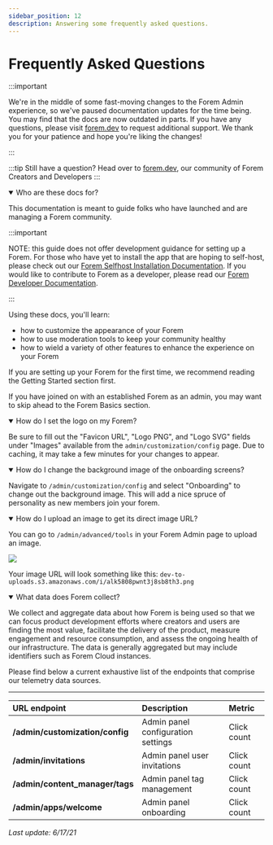 ```yaml
---
sidebar_position: 12
description: Answering some frequently asked questions.
---
```


# Frequently Asked Questions

:::important

We're in the middle of some fast-moving changes to the Forem Admin experience, so we've paused documentation updates for the time being. You may find that the docs are now outdated in parts. If you have any questions, please visit [forem.dev](https://forem.dev) to request additional support. We thank you for your patience and hope you're liking the changes!

:::

:::tip
Still have a question? Head over to [forem.dev](https://forem.dev), our community of Forem Creators and Developers
:::

<details open class="testDetail">

<summary>
Who are these docs for?
</summary>

This documentation is meant to guide folks who have launched and are managing a Forem community.

:::important

NOTE: this guide does not offer development guidance for setting up a Forem. For those who have yet to install the app that are hoping to self-host, please check out our [Forem Selfhost Installation Documentation](https://github.com/forem/selfhost-devel). If you would like to contribute to Forem as a developer, please read our [Forem Developer Documentation](https://docs.forem.com/).

:::

Using these docs, you'll learn:

- how to customize the appearance of your Forem
- how to use moderation tools to keep your community healthy
- how to wield a variety of other features to enhance the experience on your Forem

If you are setting up your Forem for the first time, we recommend reading the Getting Started section first.

If you have joined on with an established Forem as an admin, you may want to skip ahead to the Forem Basics section.

</details>

<details open class="testDetail">

<summary>
How do I set the logo on my Forem?
</summary>

Be sure to fill out the "Favicon URL", "Logo PNG", and "Logo SVG" fields under "Images" available from the `admin/customization/config` page. Due to caching, it may take a few minutes for your changes to appear.

</details>

<details open class="testDetail">

<summary>
How do I change the background image of the onboarding screens?
</summary>

Navigate to `/admin/customization/config` and select "Onboarding" to change out the background image. This will add a nice spruce of personality as new members join your forem.

</details>

<details open class="testDetail">

<summary>
How do I upload an image to get its direct image URL?
</summary>

You can go to `/admin/advanced/tools` in your Forem Admin page to upload an image.

![](/img/screencapture-localhost-3000-admin-advanced-tools-2021-05-06-12_55_40.png)

Your image URL will look something like this: `dev-to-uploads.s3.amazonaws.com/i/alk5808pwnt3j8sb8th3.png`

</details>

<details open class="testDetail">

<summary>
What data does Forem collect?
</summary>

We collect and aggregate data about how Forem is being used so that we can focus product development efforts where creators and users are finding the most value, facilitate the delivery of the product, measure engagement and resource consumption, and assess the ongoing health of our infrastructure. The data is generally aggregated but may include identifiers such as Forem Cloud instances.

Please find below a current exhaustive list of the endpoints that comprise our telemetry data sources.

---

| **URL endpoint**                | **Description**                    | **Metric**  |
| :------------------------------ | :--------------------------------- | :---------- |
| **/admin/customization/config** | Admin panel configuration settings | Click count |
| **/admin/invitations**          | Admin panel user invitations       | Click count |
| **/admin/content_manager/tags** | Admin panel tag management         | Click count |
| **/admin/apps/welcome**         | Admin panel onboarding             | Click count |

_Last update: 6/17/21_

</details>

